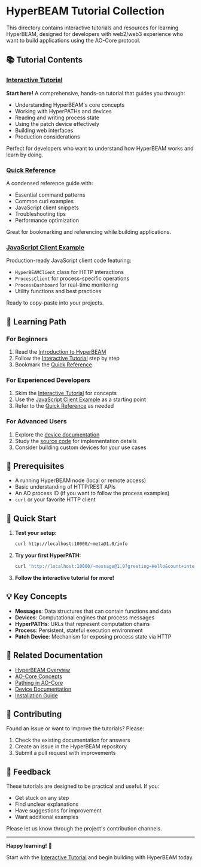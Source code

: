 # HyperBEAM Tutorial Collection

This directory contains interactive tutorials and resources for learning HyperBEAM, designed for developers with web2/web3 experience who want to build applications using the AO-Core protocol.

## 📚 Tutorial Contents

### [Interactive Tutorial](hyperbeam-interactive-tutorial.md)
**Start here!** A comprehensive, hands-on tutorial that guides you through:

- Understanding HyperBEAM's core concepts
- Working with HyperPATHs and devices
- Reading and writing process state
- Using the patch device effectively
- Building web interfaces
- Production considerations

Perfect for developers who want to understand how HyperBEAM works and learn by doing.

### [Quick Reference](hyperbeam-quick-reference.md)
A condensed reference guide with:

- Essential command patterns
- Common curl examples
- JavaScript client snippets
- Troubleshooting tips
- Performance optimization

Great for bookmarking and referencing while building applications.

### [JavaScript Client Example](hyperbeam-client-example.js)
Production-ready JavaScript client code featuring:

- `HyperBEAMClient` class for HTTP interactions
- `ProcessClient` for process-specific operations
- `ProcessDashboard` for real-time monitoring
- Utility functions and best practices

Ready to copy-paste into your projects.

## 🎯 Learning Path

### For Beginners
1. Read the [Introduction to HyperBEAM](../introduction/what-is-hyperbeam.md)
2. Follow the [Interactive Tutorial](hyperbeam-interactive-tutorial.md) step by step
3. Bookmark the [Quick Reference](hyperbeam-quick-reference.md)

### For Experienced Developers
1. Skim the [Interactive Tutorial](hyperbeam-interactive-tutorial.md) for concepts
2. Use the [JavaScript Client Example](hyperbeam-client-example.js) as a starting point
3. Refer to the [Quick Reference](hyperbeam-quick-reference.md) as needed

### For Advanced Users
1. Explore the [device documentation](../devices/overview.md)
2. Study the [source code](../../src/) for implementation details
3. Consider building custom devices for your use cases

## 🔧 Prerequisites

- A running HyperBEAM node (local or remote access)
- Basic understanding of HTTP/REST APIs
- An AO process ID (if you want to follow the process examples)
- `curl` or your favorite HTTP client

## 🚀 Quick Start

1. **Test your setup:**
   ```bash
   curl http://localhost:10000/~meta@1.0/info
   ```

2. **Try your first HyperPATH:**
   ```bash
   curl 'http://localhost:10000/~message@1.0?greeting=Hello&count+integer=42/greeting'
   ```

3. **Follow the interactive tutorial for more!**

## 💡 Key Concepts

- **Messages**: Data structures that can contain functions and data
- **Devices**: Computational engines that process messages
- **HyperPATHs**: URLs that represent computation chains
- **Process**: Persistent, stateful execution environment
- **Patch Device**: Mechanism for exposing process state via HTTP

## 🔗 Related Documentation

- [HyperBEAM Overview](../introduction/what-is-hyperbeam.md)
- [AO-Core Concepts](../introduction/what-is-ao-core.md)
- [Pathing in AO-Core](../introduction/pathing-in-ao-core.md)
- [Device Documentation](../devices/overview.md)
- [Installation Guide](../misc/installation-core/index.md)

## 🤝 Contributing

Found an issue or want to improve the tutorials? Please:

1. Check the existing documentation for answers
2. Create an issue in the HyperBEAM repository
3. Submit a pull request with improvements

## 📝 Feedback

These tutorials are designed to be practical and useful. If you:

- Get stuck on any step
- Find unclear explanations
- Have suggestions for improvement
- Want additional examples

Please let us know through the project's contribution channels.

---

**Happy learning!** 🎉

Start with the [Interactive Tutorial](hyperbeam-interactive-tutorial.md) and begin building with HyperBEAM today. 